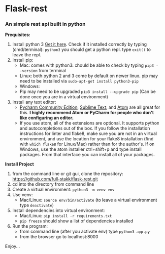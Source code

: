 # Flask-rest
### An simple rest api built in python
**Prequisites:**

1.  Install python 3 [Get it here](https://www.python.org/downloads/). Check if it installed correctly by typing (cmd/terminal): `python3` you should get a python repl. type `exit()` to leave the repl.
2.   Install pip:
     * Mac: comes with python3. chould be able to check by typing `pip3 --version` from terminal
     * Linux: both python 2 and 3 come by default on newer linux. pip may need to be installed via `sudo-apt-get install python3-pip`
     * Windows:
     * Pip may need to be upgraded `pip3 install --upgrade pip` (Can be done once you are in a virtual environment)
3.  Install any text editor:
    * [Pycharm Community Edition](https://www.jetbrains.com/pycharm/), [Sublime Text](https://dbader.org/blog/setting-up-sublime-text-for-python-development), and [Atom](http://www.marinamele.com/install-and-configure-atom-editor-for-python) are all great for this. **I highly recommend Atom or PyCharm for people who don't like configuring an editor.**
    * If you use atom, all of the extensions are optional. It supports python and autocompletions out of the box. If you follow the installation instructions for linter and flake8, make sure you are not in an virtual environment, and use the location for your flake8 installation (find with `which flake8` for Linux/Mac) rather than for the author's. If on Windows, use the atom installer ctrl+shift+p and type install packages. From that interface you can install all of your packages.

**Install Project**

1.  from the command line or git gui, clone the repository: https://github.com/full-stakk/flask-rest.git
2.  cd into the directory from command line
3.  Create a virtual environment: `python3 -m venv env`
4.  Use venv:
    * Mac/Linux: `source env/bin/activate` (to leave a virtual environment type `deactivate`)
5.  Install dependencies into virtual environment:
    * Mac/Linux: `pip install -r requirements.txt`
    * `pip freeze` should show a list of dependencies installed
6.  Run the program:
    * from command line (after you activate env) type `python3 app.py`
    * from the browser go to localhost:8000

Enjoy...
